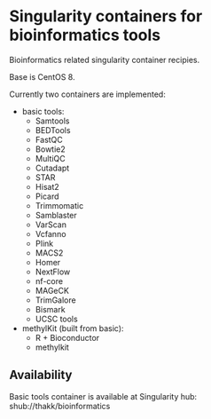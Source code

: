 # Singularity containers for bioinformatics tools

Bioinformatics related singularity container recipies. 

Base is CentOS 8.

Currently two containers are implemented: 
- basic tools:
  - Samtools
  - BEDTools
  - FastQC
  - Bowtie2
  - MultiQC
  - Cutadapt
  - STAR
  - Hisat2
  - Picard
  - Trimmomatic
  - Samblaster
  - VarScan
  - Vcfanno
  - Plink
  - MACS2
  - Homer
  - NextFlow
  - nf-core
  - MAGeCK
  - TrimGalore
  - Bismark
  - UCSC tools
- methylKit (built from basic):
  - R + Bioconductor 
  - methylkit

## Availability

Basic tools container is available at Singularity hub: shub://thakk/bioinformatics
